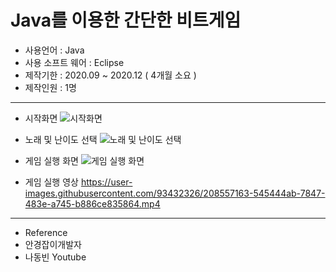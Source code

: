 # Java를 이용한 간단한 비트게임

+ 사용언어 : Java
+ 사용 소프트 웨어 : Eclipse
+ 제작기한 : 2020.09 ~ 2020.12 ( 4개월 소요 )
+ 제작인원 : 1명
--------------------------------------------------

+ 시작화면
![시작화면](https://user-images.githubusercontent.com/93432326/208556113-bb9400ab-7b9e-414b-a20e-101fcd08a7f2.PNG)

+ 노래 및 난이도 선택
![노래 및 난이도 선택](https://user-images.githubusercontent.com/93432326/208556111-20e57903-a50f-4663-8332-2d488f1f719d.PNG)

+ 게임 실행 화면
![게임 실행 화면](https://user-images.githubusercontent.com/93432326/208556109-357fb49d-5c2b-471b-9e0b-dec41b3b2117.PNG)

+ 게임 실행 영상
https://user-images.githubusercontent.com/93432326/208557163-545444ab-7847-483e-a745-b886ce835864.mp4

--------------------------------------------------


+ Reference
 + 안경잡이개발자
 + 나동빈 Youtube
